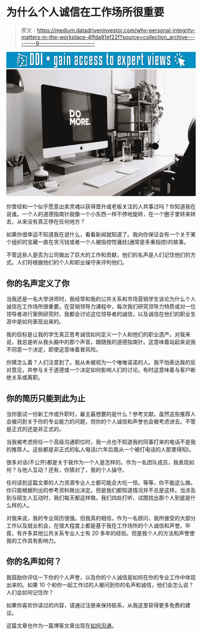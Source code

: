 # 为什么个人诚信在工作场所很重要

> 原文：<https://medium.datadriveninvestor.com/why-personal-integrity-matters-in-the-workplace-4ffda91ef22f?source=collection_archive---------9----------------------->

[![](img/98948dd32b3bc173b1be526428c94e89.png)](http://www.track.datadriveninvestor.com/1B9E)![](img/3e12c739f6038d79a29e22dc6ecb2308.png)

你曾经和一个似乎愿意出卖灵魂以获得晋升或老板关注的人共事过吗？你知道我在说谁。一个人的道德指南针就像一个小东西一样不停地旋转，在一个圈子里转来转去，从来没有真正停在任何地方？

如果你很幸运不知道我在说什么，看看新闻就知道了。我向你保证会有一个关于某个组织的宝藏一直在贪污钱或者一个人被指控性骚扰(通常是多重指控)的故事。

不管这些人是否为公司做出了巨大的工作和贡献，他们的名声是人们记住他们的方式。人们将根据他们的个人和职业操守来评判他们。

## 你的名声定义了你

当我还是一名大学讲师时，我经常和我的公共关系和市场营销学生谈论为什么个人诚信在工作场所很重要。在营销领导力课程中，每次我们研究领导力特质或对一位领导者进行案例研究时，我都会讨论这位领导者的诚信，以及诚信在他们的职业生涯中是如何表现出来的。

我的目标是让我的学生真正思考诚信如何定义一个人和他们的职业遗产。对我来说，我总是听从我头脑中的那个声音，跟随我的道德指南针。这意味着站起来说我不同意一个决定，即使这意味着冒风险。

你猜怎么着？人们注意到了。我从未被视为一个唯唯诺诺的人。我不怕表达我的反对意见，并参与关于道德或一个决定如何影响人们的讨论。有时这意味着与客户断绝关系或离职。

## 你的简历只能到此为止

当你面试一份新工作或升职时，雇主最想要的是什么？参考文献。虽然这些推荐人会被问到关于你的专业能力的问题，但你的个人诚信和声誉也会被考虑进去。不管是正式的还是非正式的。

当我被考虑担任一个高级沟通职位时，我一点也不知道我的同事打来的电话不是我的推荐人。这些都是非正式的私人电话(六年后我从一个被打电话的人那里得知)。

很多对话(不公开)都是关于我作为一个人是怎样的。作为一名团队成员，我表现如何？与他人互动？还有，你猜对了，我的个人操守。

任何读到这篇文章的人力资源专业人士都可能会大吃一惊。等等，你不能这么做。你只能根据列出的参考资料做出决定。但是我们都知道情况并不总是这样。当涉及到与陌生人互动时，我们每天都这样做。我们四处打听，试图找出那个人到底是什么样的人。

对我来说，我的专业简历很强。但我真的相信，作为一名顾问，我所接受的大部分工作以及就业机会，在很大程度上都是基于我在工作场所的个人诚信和声誉。毕竟，有许多其他公共关系专业人士有 20 多年的经验。但是我个人的方法和声誉使我的工作具有影响力。

## 你的名声如何？

我鼓励你评估一下你的个人声誉，以及你的个人诚信是如何在你的专业工作中体现出来的。如果 10 个和你一起工作过的人被问到你的名声和诚信，他们会怎么说？人们会如何记住你？

如果你喜欢你读过的内容，请通过注册来保持联系，从我这里获得更多免费的建议。

这篇文章也作为一篇博客文章出现在[如何沟通](https://howtocommunications.com/why-personal-integrity-matters-in-the-workplace/)。